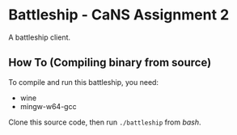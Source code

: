 # Battleship - CaNS Assignment 2
A battleship client.

## How To (Compiling binary from source)
To compile and run this battleship, you need:
- wine
- mingw-w64-gcc

Clone this source code, then run `./battleship` from *bash*.

